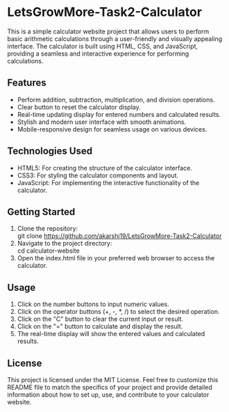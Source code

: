# LetsGrowMore-Task2-Calculator   
This is a simple calculator website project that allows users to perform basic arithmetic calculations through a user-friendly and visually appealing interface. The calculator is built using HTML, CSS, and JavaScript, providing a seamless and interactive experience for performing calculations.        

## Features    

- Perform addition, subtraction, multiplication, and division operations.     
- Clear button to reset the calculator display.    
- Real-time updating display for entered numbers and calculated results.    
- Stylish and modern user interface with smooth animations.     
- Mobile-responsive design for seamless usage on various devices.    

## Technologies Used     

- HTML5: For creating the structure of the calculator interface.    
- CSS3: For styling the calculator components and layout.     
- JavaScript: For implementing the interactive functionality of the calculator.     

## Getting Started    

1. Clone the repository:    
   git clone https://github.com/akarshi19/LetsGrowMore-Task2-Calculator  
2. Navigate to the project directory:    
   cd calculator-website    
3. Open the index.html file in your preferred web browser to access the calculator.    

## Usage    
1. Click on the number buttons to input numeric values.    
2. Click on the operator buttons (+, -, *, /) to select the desired operation.    
3. Click on the "C" button to clear the current input or result.    
4. Click on the "=" button to calculate and display the result.    
5. The real-time display will show the entered values and calculated results.    

## License    
This project is licensed under the MIT License. Feel free to customize this README file to match the specifics of your project and provide detailed information about how to set up, use, and contribute to your calculator website.     

